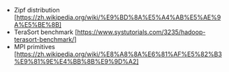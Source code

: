 

- Zipf distribution [https://zh.wikipedia.org/wiki/%E9%BD%8A%E5%A4%AB%E5%AE%9A%E5%BE%8B]  
- TeraSort benchmark [https://www.systutorials.com/3235/hadoop-terasort-benchmark/]
- MPI primitives [https://zh.wikipedia.org/wiki/%E8%A8%8A%E6%81%AF%E5%82%B3%E9%81%9E%E4%BB%8B%E9%9D%A2]
